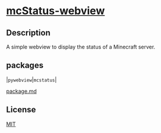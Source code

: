 # [mcStatus-webview](https://github.com/SharkBee80/mcStatus-webview)

## Description

A simple webview to display the status of a Minecraft server.

## packages

|`pywebview`|`mcstatus`|

[package.md](package.md)

## License

[MIT](https://opensource.org/license/MIT)